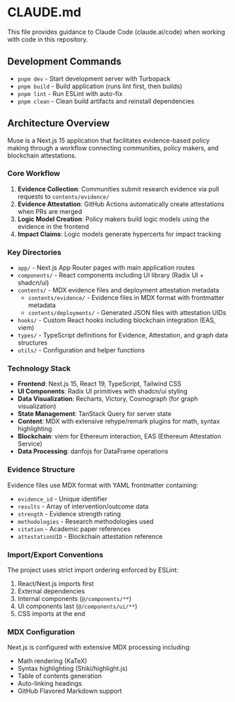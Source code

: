 # CLAUDE.md

This file provides guidance to Claude Code (claude.ai/code) when working with code in this repository.

## Development Commands

- `pnpm dev` - Start development server with Turbopack
- `pnpm build` - Build application (runs lint first, then builds)
- `pnpm lint` - Run ESLint with auto-fix
- `pnpm clean` - Clean build artifacts and reinstall dependencies

## Architecture Overview

Muse is a Next.js 15 application that facilitates evidence-based policy making through a workflow connecting communities, policy makers, and blockchain attestations.

### Core Workflow
1. **Evidence Collection**: Communities submit research evidence via pull requests to `contents/evidence/`
2. **Evidence Attestation**: GitHub Actions automatically create attestations when PRs are merged
3. **Logic Model Creation**: Policy makers build logic models using the evidence in the frontend
4. **Impact Claims**: Logic models generate hypercerts for impact tracking

### Key Directories

- `app/` - Next.js App Router pages with main application routes
- `components/` - React components including UI library (Radix UI + shadcn/ui)
- `contents/` - MDX evidence files and deployment attestation metadata
  - `contents/evidence/` - Evidence files in MDX format with frontmatter metadata
  - `contents/deployments/` - Generated JSON files with attestation UIDs
- `hooks/` - Custom React hooks including blockchain integration (EAS, viem)
- `types/` - TypeScript definitions for Evidence, Attestation, and graph data structures
- `utils/` - Configuration and helper functions

### Technology Stack

- **Frontend**: Next.js 15, React 19, TypeScript, Tailwind CSS
- **UI Components**: Radix UI primitives with shadcn/ui styling
- **Data Visualization**: Recharts, Victory, Cosmograph (for graph visualization)
- **State Management**: TanStack Query for server state
- **Content**: MDX with extensive rehype/remark plugins for math, syntax highlighting
- **Blockchain**: viem for Ethereum interaction, EAS (Ethereum Attestation Service)
- **Data Processing**: danfojs for DataFrame operations

### Evidence Structure

Evidence files use MDX format with YAML frontmatter containing:
- `evidence_id` - Unique identifier
- `results` - Array of intervention/outcome data
- `strength` - Evidence strength rating
- `methodologies` - Research methodologies used
- `citation` - Academic paper references
- `attestationUID` - Blockchain attestation reference

### Import/Export Conventions

The project uses strict import ordering enforced by ESLint:
1. React/Next.js imports first
2. External dependencies
3. Internal components (`@/components/**`)
4. UI components last (`@/components/ui/**`)
5. CSS imports at the end

### MDX Configuration

Next.js is configured with extensive MDX processing including:
- Math rendering (KaTeX)
- Syntax highlighting (Shiki/highlight.js)
- Table of contents generation
- Auto-linking headings
- GitHub Flavored Markdown support